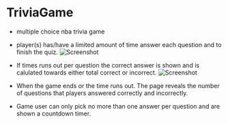 # TriviaGame


* multiple choice nba trivia game 

* player(s) has/have a limited amount of time answer each question and to finish the quiz. 
![Screenshot](/2.png)

* If times runs out per question the correct answer is shown and is calulated towards either total correct or incorrect.
![Screenshot](/1.png)

* When the game ends or the time runs out. The page reveals the number of questions that players answered correctly and incorrectly.

* Game user can only pick no more than one answer per question and are shown a countdown timer.

